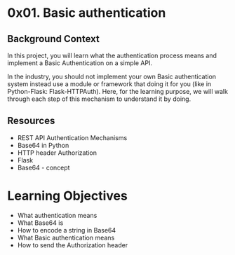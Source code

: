 # 0x01. Basic authentication

## Background Context
In this project, you will learn what the authentication process means and implement a Basic Authentication on a simple API.

In the industry, you should not implement your own Basic authentication system instead use a module or framework that doing it for you (like in Python-Flask: Flask-HTTPAuth). Here, for the learning purpose, we will walk through each step of this mechanism to understand it by doing.

## Resources
+ REST API Authentication Mechanisms
+ Base64 in Python
+ HTTP header Authorization
+ Flask
+ Base64 - concept

# Learning Objectives
+ What authentication means
+ What Base64 is
+ How to encode a string in Base64
+ What Basic authentication means
+ How to send the Authorization header
